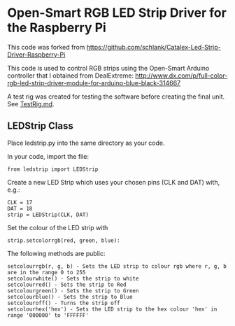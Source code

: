 # Open-Smart RGB LED Strip Driver for the Raspberry Pi
This code was forked from https://github.com/schlank/Catalex-Led-Strip-Driver-Raspberry-Pi

This code is used to control RGB strips using the Open-Smart Arduino controller that I obtained from DealExtreme: http://www.dx.com/p/full-color-rgb-led-strip-driver-module-for-arduino-blue-black-314667

A test rig was created for testing the software before creating the final unit. See [TestRig.md](https://github.com/GeekyTim/Open-Smart-RGB-LED-Strip-Driver-for-Raspberry-Pi/TestRig.md).

## LEDStrip Class

Place ledstrip.py into the same directory as your code.

In your code, import the file:

    from ledstrip import LEDStrip

Create a new LED Strip which uses your chosen pins (CLK and DAT) with, e.g.:

    CLK = 17
    DAT = 18
    strip = LEDStrip(CLK, DAT)

Set the colour of the LED strip with

    strip.setcolorrgb(red, green, blue):

The following methods are public:

    setcolourrgb(r, g, b) - Sets the LED strip to colour rgb where r, g, b are in the range 0 to 255
    setcolourwhite() - Sets the strip to white
    setcolourred() - Sets the strip to Red
    setcolourgreen() - Sets the strip to Green
    setcolourblue() - Sets the strip to Blue
    setcolouroff() - Turns the strip off
    setcolourhex('hex') - Sets the LED strip to the hex colour 'hex' in range '000000' to 'FFFFFF'
